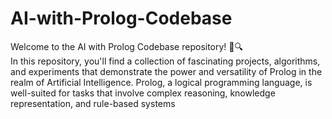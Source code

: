 # AI-with-Prolog-Codebase
Welcome to the AI with Prolog Codebase repository! 🤖🔍
<br/>
In this repository, you'll find a collection of fascinating projects, algorithms, and experiments that demonstrate the power and versatility of Prolog in the realm of Artificial Intelligence. Prolog, a logical programming language, is well-suited for tasks that involve complex reasoning, knowledge representation, and rule-based systems 
